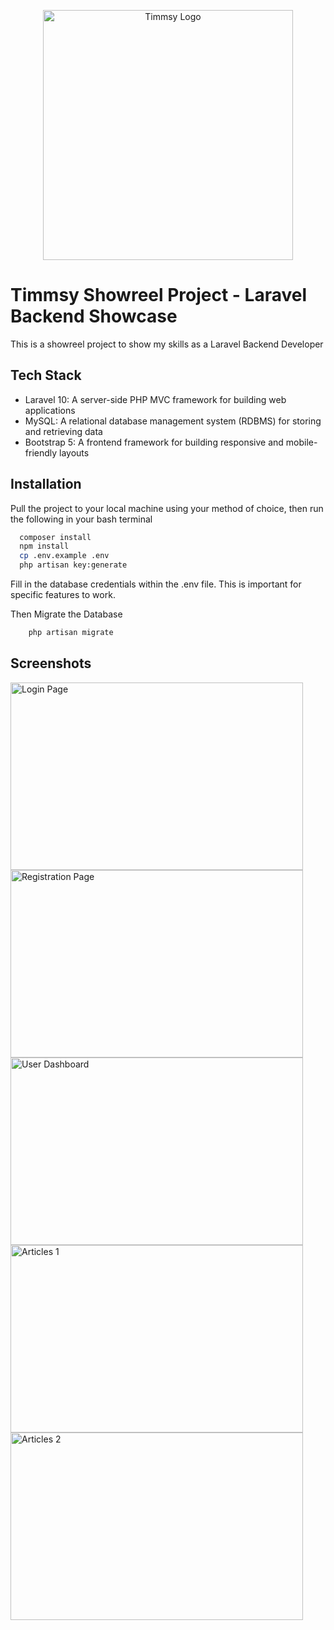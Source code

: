 <p align="center"><img src="https://i.imgur.com/taSLpYM.png" width="400" alt="Timmsy Logo"></a></p>

# Timmsy Showreel Project - Laravel Backend Showcase

This is a showreel project to show my skills as a Laravel Backend Developer

## Tech Stack

- Laravel 10: A server-side PHP MVC framework for building web applications
- MySQL: A relational database management system (RDBMS) for storing and retrieving data
- Bootstrap 5: A frontend framework for building responsive and mobile-friendly layouts

## Installation

Pull the project to your local machine using your method of choice, then run the following in your bash terminal

```bash
  composer install
  npm install
  cp .env.example .env
  php artisan key:generate
```

Fill in the database credentials within the .env file. This is important for specific features to work.

Then Migrate the Database

```bash
    php artisan migrate
```
    
## Screenshots

<img src="https://i.imgur.com/ZUENNu8.png" alt="Login Page" width="468" height="300">
<img src="https://i.imgur.com/X7oox5E.png" alt="Registration Page" width="468" height="300">
<img src="https://i.imgur.com/VnRYjyI.png" alt="User Dashboard" width="468" height="300">
<img src="https://i.imgur.com/RCIaTZ8.png" alt="Articles 1" width="468" height="300">
<img src="https://i.imgur.com/8FARTo3.png" alt="Articles 2" width="468" height="300">

